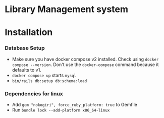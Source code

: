 # Library Management system

# Installation

### Database Setup

* Make sure you have docker compose v2 installed. Check using `docker compose --version`. Don't use the `docker-compose` command because it defaults to v1.
* `docker compose up` starts `mysql`
* `bin/rails db:setup db:schema:load`

### Dependencies for linux
* Add `gem "nokogiri", force_ruby_platform: true` to Gemfile
* Run `bundle lock --add-platform x86_64-linux`

